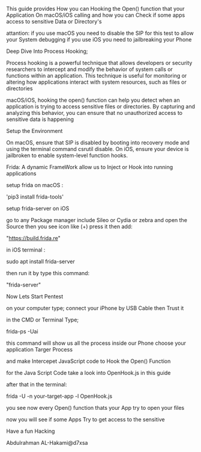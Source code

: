 This guide provides How you can Hooking the Open() function that your Application On macOS/iOS calling and how you can Check if some apps access to sensitive Data or Directory's 


attantion:
if you use macOS you need to disable the SIP for this test to allow your System debugging 
if you use iOS you need to jailbreaking your Phone 



Deep Dive Into Process Hooking;

Process hooking is a powerful technique that allows developers or security researchers to intercept and modify the behavior of system calls or functions within an application. This technique is useful for monitoring or altering how applications interact with system resources, such as files or directories


macOS/iOS, hooking the open() function can help you detect when an application is trying to access sensitive files or directories. By capturing and analyzing this behavior, you can ensure that no unauthorized access to sensitive data is happening

Setup the Environment

On macOS, ensure that SIP is disabled by booting into recovery mode and using the terminal command csrutil disable.
On iOS, ensure your device is jailbroken to enable system-level function hooks.

Frida: A dynamic FrameWork allow us to Inject or Hook into running applications 

setup frida on macOS :

'pip3 install frida-tools'

setup frida-server on iOS

go to any Package manager include  Sileo or Cydia or zebra 
and open the Source then you see icon like (+) press it then add:

"https://build.frida.re"

in iOS terminal :

sudo apt install frida-server 

then run it by type this command:

"frida-server" 


Now Lets Start  Pentest


on your computer type;
connect your iPhone by USB Cable then Trust it 

in the CMD or Terminal Type;
 
frida-ps -Uai

this command will show us all the process inside our Phone choose your application Targer Process 

and make Intercepet JavaScript code to Hook the Open() Function

for the Java Script Code take a look into OpenHook.js in this guide

after that in the terminal:

frida -U -n your-target-app -l OpenHook.js

you see now every Open() function thats your App try to open your files 

now you will see if some Apps Try to get access to the sensitive


Have a fun Hacking 

Abdulrahman AL-Hakami@d7xsa 




 

